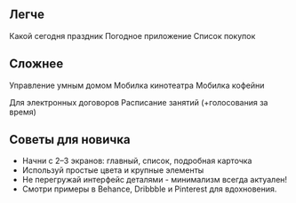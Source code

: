 ## Легче
Какой сегодня праздник
Погодное приложение
Список покупок

## Сложнее
Управление умным домом
Мобилка кинотеатра
Мобилка кофейни

Для электронных договоров
Расписание занятий (+голосования за время)


## Советы для новичка
- ‌Начни с 2–3 экранов: главный, список, подробная карточка
- ‌Используй простые цвета и крупные элементы
- ‌Не перегружай интерфейс деталями - минимализм всегда актуален!
- ‌Смотри примеры в Behance, Dribbble и Pinterest для вдохновения.